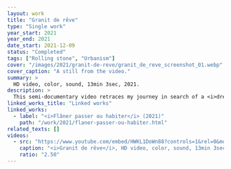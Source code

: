 ```yaml
---
layout: work
title: "Granit de rêve"
type: "Single work"
year_start: 2021
year_end: 2021
date_start: 2021-12-09
status: "Completed"
tags: ["Rolling stone", "Urbanism"]
cover: "/images/2021/granit-de-reve/granit_de_reve_screenshot_01.webp"
cover_caption: "A still from the video."
summary: >
  HD video, color, sound, 13min 3sec, 2021.
description: >
  This semi-documentary video retraces my journey in search of a <i>dream granite</i> along the Hérault River in 2021, as part of an exhibition in Le Vigan. To do so, I followed the river upstream to its source in the heart of the Aigoual massif. During this process, the camera captured natural landscapes, the various types of granite I encountered, as well as other details in the riverside scenery, such as fragments of artifacts left behind by floods or riverside villages undergoing urbanization. Each granite stone collected during this journey was photographed and processed through a GAN algorithm.
linked_works_title: "Linked works"   
linked_works:
  - label: "<i>Flâner passer ou habiter</i> (2021)"
    path: "/work/2021/flaner-passer-ou-habiter.html"
related_texts: []
videos:
  - src: "https://www.youtube.com/embed/HWKL1DoWn88?controls=1&rel=0&modestbranding=1&playsinline=1"
    caption: "<i>Granit de rêve</i>, HD video, color, sound, 13min 3sec, 2021."
    ratio: "2.50"
---
```

